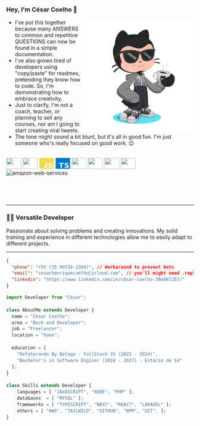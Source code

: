 ### Hey, I'm César Coelho 🚀

<img src="octocat-1705360893933.png" min-width="400px" max-width="300px" width="300px" align="right">

- I've put this together because many ANSWERS to common and repetitive QUESTIONS can now be found in a simple documentation.
- I've also grown tired of developers using "copy/paste" for readmes, pretending they know how to code. So, I'm demonstrating how to embrace creativity.
- Just to clarify, I'm not a coach, teacher, or planning to sell any courses, nor am I going to start creating viral tweets.
- The tone might sound a bit blunt, but it's all in good fun. I'm just someone who's really focused on good work. 😉
<div style="display: inline_block"><br>
  <img align="center" height="30" width="40" src="https://cdn.jsdelivr.net/gh/devicons/devicon/icons/html5/html5-original.svg" />
  <img align="center" height="30" width="40" src="https://cdn.jsdelivr.net/gh/devicons/devicon/icons/css3/css3-original.svg" />
  <img align="center" height="30" width="40" src="https://raw.githubusercontent.com/devicons/devicon/master/icons/javascript/javascript-plain.svg">
  <img align="center" height="30" width="40" src="https://raw.githubusercontent.com/devicons/devicon/master/icons/typescript/typescript-plain.svg">
  <img align="center" height="30" width="40" src="https://cdn.jsdelivr.net/gh/devicons/devicon/icons/nodejs/nodejs-original.svg" />
  <img align="center" height="30" width="40" src="https://cdn.jsdelivr.net/gh/devicons/devicon/icons/react/react-original.svg" />
  <img align="center" height="30" width="40" src="https://cdn.jsdelivr.net/gh/devicons/devicon/icons/php/php-plain.svg" />
  <img align="center" height="30" width="40" src="https://cdn.jsdelivr.net/gh/devicons/devicon/icons/mysql/mysql-original-wordmark.svg" />
  <img align="center" height="30" width="30" src="https://img.icons8.com/color/48/amazon-web-services.png" alt="amazon-web-services"/>

##
  
</div>
          


<br> 
<br> 
<hr>
<h3> 👨‍💻 Versatile Developer </h3> 
Passionate about solving problems and creating innovations. My solid training and experience in different technologies allow me to easily adapt to different projects.
<hr>

          


  ```json
  {
    "phone": "+5️5 (35 9️9724-2304)", // Workaround to prevent bots
    "email": "cesarhenriquecoelho🍻icloud.com", // you'll might need .replace('🍻', '@')
    "linkedin": "https://www.linkedin.com/in/césar-coelho-39a087257/"
  }
  ```

```js
import Developer from "César";

class AboutMe extends Developer {
  name = "César Coelho";
  area = "Back-end Developer";
  job = "Freelancer";
  location = "home";

  education = [
    "Refatorando By Belago - FullStack JS (2023 - 2024)",
    "Bachelor's in Software Enginer (2024 - 2027) - Estácio de Sá"
  ];
}

class Skills extends Developer {
    languages = [ "JAVASCRIPT", "NODE", "PHP" ];
    databases  = [ "MYSQL" ];
    frameworks = [ "TYPESCRIPT", "NEXT", "REACT", "LARAVEL" ];
    others = [ "AWS", "TAILWILD", "GITHUB", "NPM", "GIT", ];
}

```

